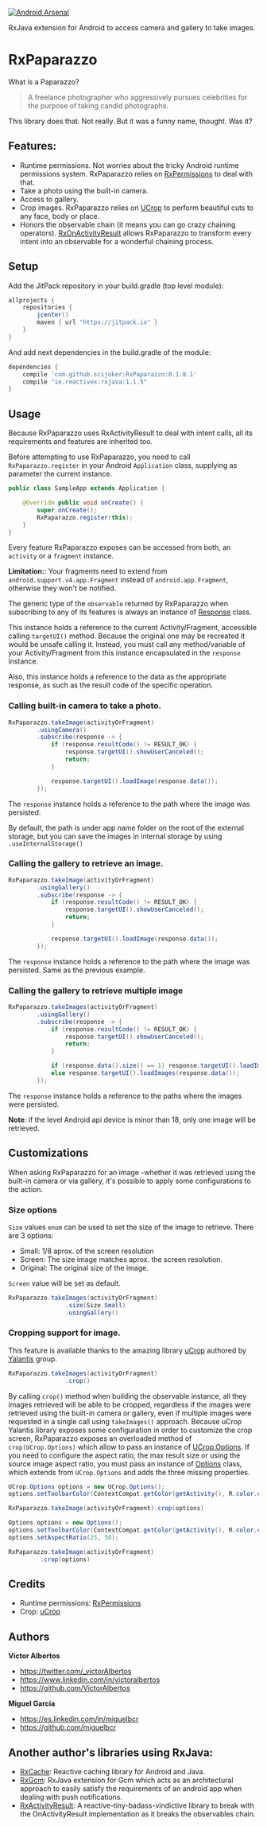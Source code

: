 [![Android Arsenal](https://img.shields.io/badge/Android%20Arsenal-RxPaparazzo-brightgreen.svg?style=flat)](http://android-arsenal.com/details/1/3523)

RxJava extension for Android to access camera and gallery to take images. 

# RxPaparazzo

What is a Paparazzo?

> A freelance photographer who aggressively pursues celebrities for the purpose of taking candid photographs.

This library does that. Not really. But it was a funny name, thought. Was it?


## Features:
 
- Runtime permissions. Not worries about the tricky Android runtime permissions system. RxPaparazzo relies on [RxPermissions](https://github.com/tbruyelle/RxPermissions) to deal with that.  
- Take a photo using the built-in camera.
- Access to gallery. 
- Crop images. RxPaparazzo relies on [UCrop](https://github.com/Yalantis/uCrop) to perform beautiful cuts to any face, body or place. 
- Honors the observable chain (it means you can go crazy chaining operators). [RxOnActivityResult](https://github.com/VictorAlbertos/RxActivityResult) allows RxPaparazzo to transform every intent into an observable for a wonderful chaining process.


## Setup
Add the JitPack repository in your build.gradle (top level module):
```gradle
allprojects {
    repositories {
        jcenter()
        maven { url "https://jitpack.io" }
    }
}
```

And add next dependencies in the build.gradle of the module:
```gradle
dependencies {
    compile 'com.github.scijoker:RxPaparazzo:0.1.8.1'
    compile "io.reactivex:rxjava:1.1.5"
}
```


## Usage
Because RxPaparazzo uses RxActivityResult to deal with intent calls, all its requirements and features are inherited too.

Before attempting to use RxPaparazzo, you need to call `RxPaparazzo.register` in your Android `Application` class, supplying as parameter the current instance.
        
```java
public class SampleApp extends Application {

    @Override public void onCreate() {
        super.onCreate();
        RxPaparazzo.register(this);
    }
}
```

Every feature RxPaparazzo exposes can be accessed from both, an `activity` or a `fragment` instance. 

**Limitation:**: Your fragments need to extend from `android.support.v4.app.Fragment` instead of `android.app.Fragment`, otherwise they won't be notified. 

The generic type of the `observable` returned by RxPaparazzo when subscribing to any of its features is always an instance of [Response](https://github.com/FuckBoilerplate/RxPaparazzo/blob/master/rx_paparazzo/src/main/java/com/fuck_boilerplate/rx_paparazzo/entities/Response.java) class. 

This instance holds a reference to the current Activity/Fragment, accessible calling `targetUI()` method. Because the original one may be recreated it would be unsafe calling it. Instead, you must call any method/variable of your Activity/Fragment from this instance encapsulated in the `response` instance.

Also, this instance holds a reference to the data as the appropriate response, as such as the result code of the specific operation.

### Calling built-in camera to take a photo.
```java
RxPaparazzo.takeImage(activityOrFragment)
        .usingCamera()
        .subscribe(response -> {
            if (response.resultCode() != RESULT_OK) {
                response.targetUI().showUserCanceled();
                return;
            }

            response.targetUI().loadImage(response.data());
        });
```

The `response` instance holds a reference to the path where the image was persisted.

By default, the path is under app name folder on the root of the external storage, but you can save the images in internal storage by using `.useInternalStorage()`


### Calling the gallery to retrieve an image.
```java
RxPaparazzo.takeImage(activityOrFragment)
        .usingGallery()
        .subscribe(response -> {
            if (response.resultCode() != RESULT_OK) {
                response.targetUI().showUserCanceled();
                return;
            }

            response.targetUI().loadImage(response.data());
        });
```

The `response` instance holds a reference to the path where the image was persisted. Same as the previous example. 

### Calling the gallery to retrieve multiple image 
```java
RxPaparazzo.takeImages(activityOrFragment)
        .usingGallery()
        .subscribe(response -> {
            if (response.resultCode() != RESULT_OK) {
                response.targetUI().showUserCanceled();
                return;
            }

            if (response.data().size() == 1) response.targetUI().loadImage(response.data().get(0));
            else response.targetUI().loadImages(response.data());
        });
```

The `response` instance holds a reference to the paths where the images were persisted.

**Note**: if the level Android api device is minor than 18, only one image will be retrieved. 

## Customizations
When asking RxPaparazzo for an image -whether it was retrieved using the built-in camera or via gallery, it's possible to apply some configurations to the action. 

### Size options
`Size` values `enum` can be used to set the size of the image to retrieve. There are 3 options:

* Small: 1/8 aprox. of the screen resolution
* Screen: The size image matches aprox. the screen resolution.
* Original: The original size of the image.

`Screen` value will be set as default.

```java
RxPaparazzo.takeImages(activityOrFragment)
                .size(Size.Small)
                .usingGallery()
```                 
                
### Cropping support for image.
This feature is available thanks to the amazing library [uCrop](https://github.com/Yalantis/uCrop) authored by [Yalantis](https://github.com/Yalantis) group. 

```java
RxPaparazzo.takeImages(activityOrFragment)
                .crop()
``` 

By calling `crop()` method when building the observable instance, all they images retrieved will be able to be cropped, regardless if the images were retrieved using the built-in camera or gallery, even if multiple images were requested in a single call using `takeImages()` approach.
Because uCrop Yalantis library exposes some configuration in order to customize the crop screen, RxPaparazzo exposes an overloaded method of `crop(UCrop.Options)` which allow to pass an instance of [UCrop.Options](https://github.com/Yalantis/uCrop/blob/master/ucrop/src/main/java/com/yalantis/ucrop/UCrop.java#L211).
If you need to configure the aspect ratio, the max result size or using the source image aspect ratio, you must pass an instance of [Options](https://github.com/FuckBoilerplate/RxPaparazzo/blob/master/rx_paparazzo/src/main/java/com/fuck_boilerplate/rx_paparazzo/entities/Options.java) class, which extends from `UCrop.Options` and adds the three missing properties.  

```java
UCrop.Options options = new UCrop.Options();
options.setToolbarColor(ContextCompat.getColor(getActivity(), R.color.colorPrimaryDark));

RxPaparazzo.takeImage(activityOrFragment).crop(options)
```

```java
Options options = new Options();
options.setToolbarColor(ContextCompat.getColor(getActivity(), R.color.colorPrimaryDark));
options.setAspectRatio(25, 50); 

RxPaparazzo.takeImage(activityOrFragment)
         .crop(options)
```

## Credits
* Runtime permissions: [RxPermissions](https://github.com/tbruyelle/RxPermissions)
* Crop: [uCrop](https://github.com/Yalantis/uCrop)

## Authors

**Víctor Albertos**

* <https://twitter.com/_victorAlbertos>
* <https://www.linkedin.com/in/victoralbertos>
* <https://github.com/VictorAlbertos>

**Miguel García**

* <https://es.linkedin.com/in/miguelbcr>
* <https://github.com/miguelbcr>


## Another author's libraries using RxJava:
* [RxCache](https://github.com/VictorAlbertos/RxCache): Reactive caching library for Android and Java. 
* [RxGcm](https://github.com/VictorAlbertos/RxGcm): RxJava extension for Gcm which acts as an architectural approach to easily satisfy the requirements of an android app when dealing with push notifications.
* [RxActivityResult](https://github.com/VictorAlbertos/RxActivityResult): A reactive-tiny-badass-vindictive library to break with the OnActivityResult implementation as it breaks the observables chain. 
